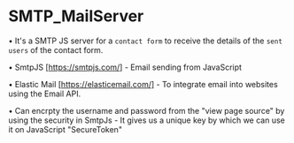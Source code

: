 # SMTP_MailServer

• It's a SMTP JS server for a ```contact form``` to receive the details of the ```sent users``` of the contact form.

• SmtpJS [https://smtpjs.com/] - Email sending from JavaScript

• Elastic Mail [https://elasticemail.com/] - To integrate email into websites using the Email API.

• Can encrpty the username and password from the "view page source" by using the security in SmtpJs - It gives us a unique key by which we can use it on JavaScript "SecureToken"

